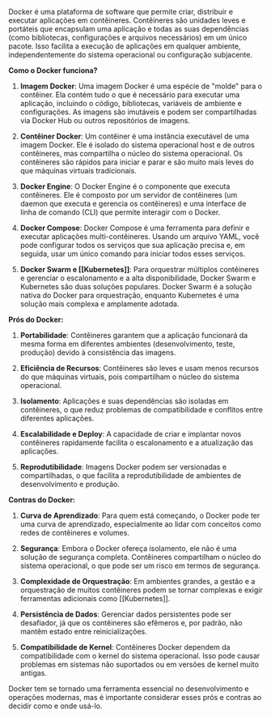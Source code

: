 Docker é uma plataforma de software que permite criar, distribuir e executar aplicações em contêineres. Contêineres são unidades leves e portáteis que encapsulam uma aplicação e todas as suas dependências (como bibliotecas, configurações e arquivos necessários) em um único pacote. Isso facilita a execução de aplicações em qualquer ambiente, independentemente do sistema operacional ou configuração subjacente.

**Como o Docker funciona?**

1. **Imagem Docker**: Uma imagem Docker é uma espécie de "molde" para o contêiner. Ela contém tudo o que é necessário para executar uma aplicação, incluindo o código, bibliotecas, variáveis de ambiente e configurações. As imagens são imutáveis e podem ser compartilhadas via Docker Hub ou outros repositórios de imagens.

2. **Contêiner Docker**: Um contêiner é uma instância executável de uma imagem Docker. Ele é isolado do sistema operacional host e de outros contêineres, mas compartilha o núcleo do sistema operacional. Os contêineres são rápidos para iniciar e parar e são muito mais leves do que máquinas virtuais tradicionais.

3. **Docker Engine**: O Docker Engine é o componente que executa contêineres. Ele é composto por um servidor de contêineres (um daemon que executa e gerencia os contêineres) e uma interface de linha de comando (CLI) que permite interagir com o Docker.

4. **Docker Compose**: Docker Compose é uma ferramenta para definir e executar aplicações multi-contêineres. Usando um arquivo YAML, você pode configurar todos os serviços que sua aplicação precisa e, em seguida, usar um único comando para iniciar todos esses serviços.

5. **Docker Swarm e [[Kubernetes]]**: Para orquestrar múltiplos contêineres e gerenciar o escalonamento e a alta disponibilidade, Docker Swarm e Kubernetes são duas soluções populares. Docker Swarm é a solução nativa do Docker para orquestração, enquanto Kubernetes é uma solução mais complexa e amplamente adotada.


**Prós do Docker:**

1. **Portabilidade**: Contêineres garantem que a aplicação funcionará da mesma forma em diferentes ambientes (desenvolvimento, teste, produção) devido à consistência das imagens.

2. **Eficiência de Recursos**: Contêineres são leves e usam menos recursos do que máquinas virtuais, pois compartilham o núcleo do sistema operacional.

3. **Isolamento**: Aplicações e suas dependências são isoladas em contêineres, o que reduz problemas de compatibilidade e conflitos entre diferentes aplicações.

4. **Escalabilidade e Deploy**: A capacidade de criar e implantar novos contêineres rapidamente facilita o escalonamento e a atualização das aplicações.

5. **Reprodutibilidade**: Imagens Docker podem ser versionadas e compartilhadas, o que facilita a reprodutibilidade de ambientes de desenvolvimento e produção.


**Contras do Docker:**

1. **Curva de Aprendizado**: Para quem está começando, o Docker pode ter uma curva de aprendizado, especialmente ao lidar com conceitos como redes de contêineres e volumes.

2. **Segurança**: Embora o Docker ofereça isolamento, ele não é uma solução de segurança completa. Contêineres compartilham o núcleo do sistema operacional, o que pode ser um risco em termos de segurança.

3. **Complexidade de Orquestração**: Em ambientes grandes, a gestão e a orquestração de muitos contêineres podem se tornar complexas e exigir ferramentas adicionais como [[Kubernetes]].

4. **Persistência de Dados**: Gerenciar dados persistentes pode ser desafiador, já que os contêineres são efêmeros e, por padrão, não mantêm estado entre reinicializações.

5. **Compatibilidade de Kernel**: Contêineres Docker dependem da compatibilidade com o kernel do sistema operacional. Isso pode causar problemas em sistemas não suportados ou em versões de kernel muito antigas.


Docker tem se tornado uma ferramenta essencial no desenvolvimento e operações modernas, mas é importante considerar esses prós e contras ao decidir como e onde usá-lo.